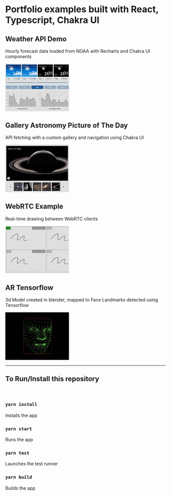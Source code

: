 # Portfolio examples built with React, Typescript, Chakra UI

## Weather API Demo

Hourly forecast data loaded from NOAA with Recharts and Chakra UI components

<img src="./public/poster-images/weather.jpg" alt="Weather API" width="200"/>

<br/>

## Gallery Astronomy Picture of The Day

API fetching with a custom gallery and navigation using Chakra UI

<img src="./public/poster-images/apod.jpg" alt="NASA APOD" width="200"/>

<br/>

## WebRTC Example

Real-time drawing between WebRTC clients

<img src="./public/poster-images/webrtc.jpg" alt="WebRTC" width="200"/>

<br/>

## AR Tensorflow

3d Model created in blender, mapped to Face Landmarks detected using Tensorflow

<img src="./public/poster-images/ar.jpg" alt="AR" width="200"/>

<br/>

---

## To Run/Install this repository

<br/>

### `yarn install`

Installs the app

### `yarn start`

Runs the app

### `yarn test`

Launches the test runner

### `yarn build`

Builds the app
